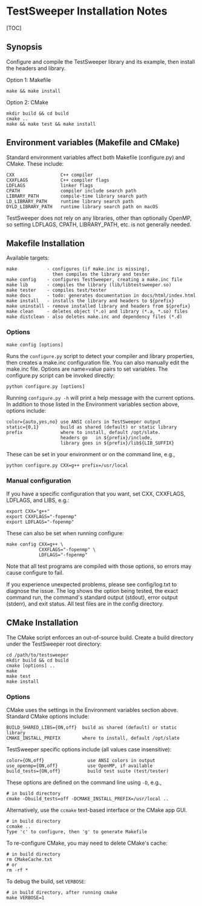 TestSweeper Installation Notes
================================================================================

[TOC]

Synopsis
--------------------------------------------------------------------------------

Configure and compile the TestSweeper library and its example,
then install the headers and library.

Option 1: Makefile

    make && make install

Option 2: CMake

    mkdir build && cd build
    cmake ..
    make && make test && make install


Environment variables (Makefile and CMake)
--------------------------------------------------------------------------------

Standard environment variables affect both Makefile (configure.py) and CMake.
These include:

    CXX                 C++ compiler
    CXXFLAGS            C++ compiler flags
    LDFLAGS             linker flags
    CPATH               compiler include search path
    LIBRARY_PATH        compile-time library search path
    LD_LIBRARY_PATH     runtime library search path
    DYLD_LIBRARY_PATH   runtime library search path on macOS

TestSweeper does not rely on any libraries, other than optionally OpenMP,
so setting LDFLAGS, CPATH, LIBRARY_PATH, etc. is not generally needed.


Makefile Installation
--------------------------------------------------------------------------------

Available targets:

    make           - configures (if make.inc is missing),
                     then compiles the library and tester
    make config    - configures TestSweeper, creating a make.inc file
    make lib       - compiles the library (lib/libtestsweeper.so)
    make tester    - compiles test/tester
    make docs      - todo: generates documentation in docs/html/index.html
    make install   - installs the library and headers to ${prefix}
    make uninstall - remove installed library and headers from ${prefix}
    make clean     - deletes object (*.o) and library (*.a, *.so) files
    make distclean - also deletes make.inc and dependency files (*.d)


### Options

    make config [options]

Runs the `configure.py` script to detect your compiler and library properties,
then creates a make.inc configuration file. You can also manually edit the
make.inc file. Options are name=value pairs to set variables. The configure.py
script can be invoked directly:

    python configure.py [options]

Running `configure.py -h` will print a help message with the current options.
In addition to those listed in the Environment variables section above,
options include:

    color={auto,yes,no} use ANSI colors in TestSweeper output
    static={0,1}        build as shared (default) or static library
    prefix              where to install, default /opt/slate.
                        headers go   in ${prefix}/include,
                        library goes in ${prefix}/lib${LIB_SUFFIX}

These can be set in your environment or on the command line, e.g.,

    python configure.py CXX=g++ prefix=/usr/local


### Manual configuration

If you have a specific configuration that you want, set CXX, CXXFLAGS, LDFLAGS,
and LIBS, e.g.:

    export CXX="g++"
    export CXXFLAGS="-fopenmp"
    export LDFLAGS="-fopenmp"

These can also be set when running configure:

    make config CXX=g++ \
                CXXFLAGS="-fopenmp" \
                LDFLAGS="-fopenmp"

Note that all test programs are compiled with those options, so errors may cause
configure to fail.

If you experience unexpected problems, please see config/log.txt to diagnose the
issue. The log shows the option being tested, the exact command run, the
command's standard output (stdout), error output (stderr), and exit status. All
test files are in the config directory.


CMake Installation
--------------------------------------------------------------------------------

The CMake script enforces an out-of-source build. Create a build
directory under the TestSweeper root directory:

    cd /path/to/testsweeper
    mkdir build && cd build
    cmake [options] ..
    make
    make test
    make install


### Options

CMake uses the settings in the Environment variables section above.
Standard CMake options include:

    BUILD_SHARED_LIBS={ON,off}  build as shared (default) or static library
    CMAKE_INSTALL_PREFIX        where to install, default /opt/slate

TestSweeper specific options include (all values case insensitive):

    color={ON,off}                use ANSI colors in output
    use_openmp={ON,off}           use OpenMP, if available
    build_tests={ON,off}          build test suite (test/tester)

These options are defined on the command line using `-D`, e.g.,

    # in build directory
    cmake -Dbuild_tests=off -DCMAKE_INSTALL_PREFIX=/usr/local ..

Alternatively, use the `ccmake` text-based interface or the CMake app GUI.

    # in build directory
    ccmake ..
    Type 'c' to configure, then 'g' to generate Makefile

To re-configure CMake, you may need to delete CMake's cache:

    # in build directory
    rm CMakeCache.txt
    # or
    rm -rf *

To debug the build, set `VERBOSE`:

    # in build directory, after running cmake
    make VERBOSE=1
